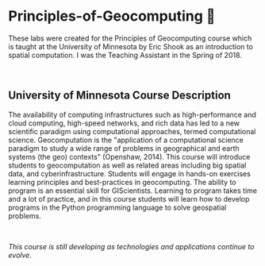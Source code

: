 # Principles-of-Geocomputing :snake:

These labs were created for the Principles of Geocomputing course which is taught at the University of Minnesota by Eric Shook as an introduction to spatial computation. I was the Teaching Assistant in the Spring of 2018. 



<br>


## University of Minnesota Course Description
The availability of computing infrastructures such as high-performance and cloud computing, high-speed networks, and rich data has led to a new scientific paradigm using computational approaches, termed computational science. Geocomputation is the "application of a computational science paradigm to study a wide range of problems in geographical and earth systems (the geo) contexts" (Openshaw, 2014). This course will introduce students to geocomputation as well as related areas including big spatial data, and cyberinfrastructure. Students will engage in hands-on exercises learning principles and best-practices in geocomputing. The ability to program is an essential skill for GIScientists. Learning to program takes time and a lot of practice, and in this course students will learn how to develop programs in the Python programming language to solve geospatial problems.

<br>

<i> This course is still developing as technologies and applications continue to evolve. </i>
